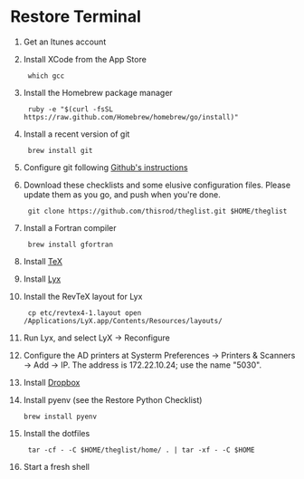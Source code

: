 Restore Terminal
===

1. Get an Itunes account

1. Install XCode from the App Store

        which gcc

1. Install the Homebrew package manager

        ruby -e "$(curl -fsSL https://raw.github.com/Homebrew/homebrew/go/install)"

2. Install a recent version of git

        brew install git

2. Configure git following [Github's instructions](https://help.github.com/articles/set-up-git#set-up-git)

3. Download these checklists and some elusive configuration files.  Please update them as you go, and push when you're done.

        git clone https://github.com/thisrod/theglist.git $HOME/theglist

5. Install a Fortran compiler

        brew install gfortran

6. Install [TeX](http://mirror.ctan.org/systems/mac/mactex/mactex-basic.pkg)

7. Install [Lyx](http://www.lyx.org/Download)

8. Install the RevTeX layout for Lyx

        cp etc/revtex4-1.layout open /Applications/LyX.app/Contents/Resources/layouts/

8. Run Lyx, and select LyX → Reconfigure

9. Configure the AD printers at Systerm Preferences → Printers & Scanners → Add → IP.  The address is 172.22.10.24; use the name "5030".

10. Install [Dropbox](https://www.dropbox.com/)

11. Install pyenv (see the Restore Python Checklist)

        brew install pyenv

4. Install the dotfiles

        tar -cf - -C $HOME/theglist/home/ . | tar -xf - -C $HOME

13. Start a fresh shell
